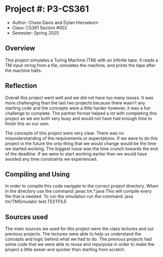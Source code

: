  
# Project #: P3-CS361

* Author: Chase Davis and Dylan Hiersekorn
* Class: CS361 Section #002
* Semester: Spring 2025

## Overview

This project simulates a Turing Machine (TM) with an infinite tape. It reads a TM input string 
from a file, simulates the machine, and prints the tape after the machine halts.

## Reflection

Overall this project went well and we did not have too many issues. It was more challenging than
the last two projects because there wasn't any starting code and the concepts were a little harder
however, it was a fun challenge to complete. The partner format helped a lot with completing this
project as we are both very busy and would not have had enough time to finish this on our own.

The concepts of this project were very clear. There was no misunderstanding of the requirements
or expectations. If we were to do this project in the future the only thing that we would change would
be the time we started working. The biggest issue was the time crunch towards the end of the deadline.
If we were to start working earlier then we would have avoided any time constraints we experienced.


## Compiling and Using

In order to compile this code navigate to the correct project directory. When in the
directory use the command:
    javac tm.*.java 
This will compile every file that is needed.
To run the simulation run the command:
    java tm/TMSimulator test.TESTFILE


## Sources used

The main sources we used for this project were the class lectures and our previous projects.
The lectures were able to help us understand the concepts and logic behind what we had to do.
The previous projects had some code that we were able to reuse and repurpose in order to make
the project a little easier and quicker than starting from scratch.
